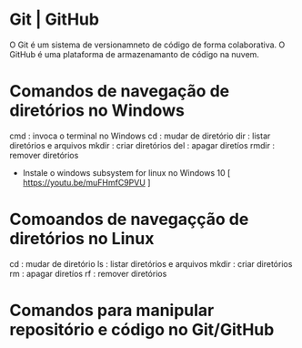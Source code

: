 # Git | GitHub
O Git é um sistema de versionamneto de código de forma colaborativa. O GitHub é uma plataforma de armazenamanto de código na nuvem.

# Comandos de navegação de diretórios no Windows
cmd   : invoca o terminal no Windows
cd    : mudar de diretório
dir   : listar diretórios e arquivos
mkdir : criar diretórios
del   : apagar diretíos
rmdir : remover diretórios
* Instale o windows subsystem for linux no Windows 10 [ https://youtu.be/muFHmfC9PVU ]

# Comoandos de navegaçção de diretórios no Linux 
cd    : mudar de diretório
ls    : listar diretórios e arquivos
mkdir : criar diretórios
rm    : apagar diretíos
rf    : remover diretórios

# Comandos para manipular repositório e código no Git/GitHub

